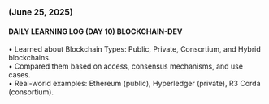 ### (June 25, 2025)  
#### DAILY LEARNING LOG (DAY 10) BLOCKCHAIN-DEV  
• Learned about Blockchain Types: Public, Private, Consortium, and Hybrid blockchains.  
• Compared them based on access, consensus mechanisms, and use cases.  
• Real-world examples: Ethereum (public), Hyperledger (private), R3 Corda (consortium).